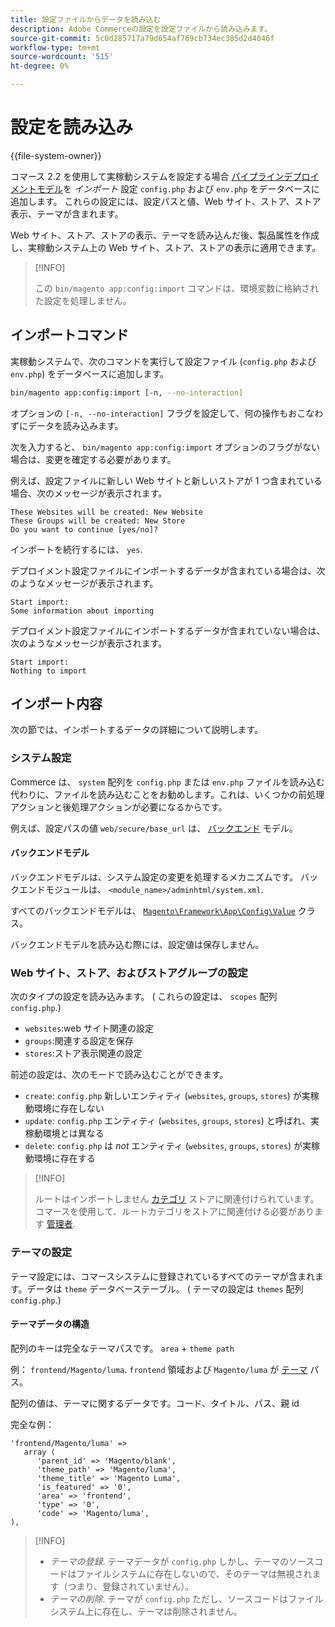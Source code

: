 ```yaml
---
title: 設定ファイルからデータを読み込む
description: Adobe Commerceの設定を設定ファイルから読み込みます。
source-git-commit: 5c0d285717a79d654af769cb734ec385d2d4046f
workflow-type: tm+mt
source-wordcount: '515'
ht-degree: 0%

---
```



# 設定を読み込み

{{file-system-owner}}

コマース 2.2 を使用して実稼動システムを設定する場合 [パイプラインデプロイメントモデル](../deployment/technical-details.md)を _インポート_ 設定 `config.php` および `env.php` をデータベースに追加します。
これらの設定には、設定パスと値、Web サイト、ストア、ストア表示、テーマが含まれます。

Web サイト、ストア、ストアの表示、テーマを読み込んだ後、製品属性を作成し、実稼動システム上の Web サイト、ストア、ストアの表示に適用できます。

>[!INFO]
>
>この `bin/magento app:config:import` コマンドは、環境変数に格納された設定を処理しません。

## インポートコマンド

実稼動システムで、次のコマンドを実行して設定ファイル (`config.php` および `env.php`) をデータベースに追加します。

```bash
bin/magento app:config:import [-n, --no-interaction]
```

オプションの `[-n, --no-interaction]` フラグを設定して、何の操作もおこなわずにデータを読み込みます。

次を入力すると、 `bin/magento app:config:import` オプションのフラグがない場合は、変更を確定する必要があります。

例えば、設定ファイルに新しい Web サイトと新しいストアが 1 つ含まれている場合、次のメッセージが表示されます。

```terminal
These Websites will be created: New Website
These Groups will be created: New Store
Do you want to continue [yes/no]?
```

インポートを続行するには、 `yes`.

デプロイメント設定ファイルにインポートするデータが含まれている場合は、次のようなメッセージが表示されます。

```terminal
Start import:
Some information about importing
```

デプロイメント設定ファイルにインポートするデータが含まれていない場合は、次のようなメッセージが表示されます。

```terminal
Start import:
Nothing to import
```

## インポート内容

次の節では、インポートするデータの詳細について説明します。

### システム設定

Commerce は、 `system` 配列を `config.php` または `env.php` ファイルを読み込む代わりに、ファイルを読み込むことをお勧めします。これは、いくつかの前処理アクションと後処理アクションが必要になるからです。

例えば、設定パスの値 `web/secure/base_url` は、 [バックエンド](https://glossary.magento.com/backend) モデル。

#### バックエンドモデル

バックエンドモデルは、システム設定の変更を処理するメカニズムです。
バックエンドモジュールは、 `<module_name>/adminhtml/system.xml`.

すべてのバックエンドモデルは、 [`Magento\Framework\App\Config\Value`](https://github.com/magento/magento2/blob/2.4/lib/internal/Magento/Framework/App/Config/Value.php) クラス。

バックエンドモデルを読み込む際には、設定値は保存しません。

### Web サイト、ストア、およびストアグループの設定

次のタイプの設定を読み込みます。
( これらの設定は、 `scopes` 配列 `config.php`.)

- `websites`:web サイト関連の設定
- `groups`:関連する設定を保存
- `stores`:ストア表示関連の設定

前述の設定は、次のモードで読み込むことができます。

- `create`: `config.php` 新しいエンティティ (`websites`, `groups`, `stores`) が実稼動環境に存在しない
- `update`: `config.php` エンティティ (`websites`, `groups`, `stores`) と呼ばれ、実稼動環境とは異なる
- `delete`: `config.php` は _not_ エンティティ (`websites`, `groups`, `stores`) が実稼動環境に存在する

>[!INFO]
>
>ルートはインポートしません [カテゴリ](https://glossary.magento.com/category) ストアに関連付けられています。 コマースを使用して、ルートカテゴリをストアに関連付ける必要があります [管理者](https://glossary.magento.com/admin).

### テーマの設定

テーマ設定には、コマースシステムに登録されているすべてのテーマが含まれます。データは `theme` データベーステーブル。 ( テーマの設定は `themes` 配列 `config.php`.)

#### テーマデータの構造

配列のキーは完全なテーマパスです。 `area` + `theme path`

例： `frontend/Magento/luma`.
`frontend` 領域および `Magento/luma` が [テーマ](https://glossary.magento.com/theme) パス。

配列の値は、テーマに関するデータです。コード、タイトル、パス、親 id

完全な例：

```php?start_inline=1
'frontend/Magento/luma' =>
   array (
      'parent_id' => 'Magento/blank',
      'theme_path' => 'Magento/luma',
      'theme_title' => 'Magento Luma',
      'is_featured' => '0',
      'area' => 'frontend',
      'type' => '0',
      'code' => 'Magento/luma',
),
```

>[!INFO]
>
>- _テーマの登録_. テーマデータが `config.php` しかし、テーマのソースコードはファイルシステムに存在しないので、そのテーマは無視されます（つまり、登録されていません）。
>- _テーマの削除_. テーマが `config.php` ただし、ソースコードはファイルシステム上に存在し、テーマは削除されません。

